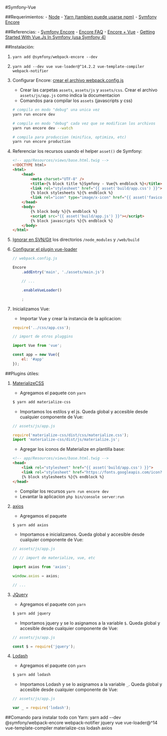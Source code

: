 #Symfony-Vue

##Requerimientos:
    - [Node](https://nodejs.org/)
    - [Yarn (tambien puede usarse npm)](https://yarnpkg.com/)
    - [Symfony Encore](https://symfony.com/doc/3.4/frontend/encore/installation.html)

##Referencias:
    - [Symfony Encore](https://symfony.com/doc/3.4/frontend.html)
    - [Encore FAQ](https://symfony.com/doc/3.4/frontend/encore/faq.html)
    - [Encore + Vue](https://symfony.com/doc/3.4/frontend/encore/vuejs.html)
    - [Getting Started With Vue.Js In Symfony (usa Symfony 4)](https://www.cloudways.com/blog/symfony-vuejs-app/)

##Instalación:
1. `yarn add @symfony/webpack-encore --dev`

2. `yarn add --dev vue vue-loader@^14.2.2 vue-template-compiler webpack-notifier`

3. Configurar Encore: [crear el archivo webpack.config.js](https://symfony.com/doc/3.4/frontend/encore/simple-example.html)
    - Crear las carpetas `assets`, `assets/js` y `assets/css`. Crear el archivo `assets/js/app.js` como indica la documentacion
    - Comandos para compilar los `assets` (javascripts y css)

    ```bash
    # compila en modo "debug" una unica vez
    yarn run encore dev

    # compila en modo "debug" cada vez que se modifican los archivos
    yarn run encore dev --watch

    # compila para produccion (minifica, optimiza, etc)
    yarn run encore production
    ```

4. Referenciar los recursos usando el helper `asset()` de Symfony:

    ```HTML
    <!-- app/Resources/views/base.html.twig -->
    <!DOCTYPE html>
    <html>
        <head>
            <meta charset="UTF-8" />
            <title>{% block title %}Symfony - Vue{% endblock %}</title>
            <link rel="stylesheet" href="{{ asset('build/app.css') }}">
            {% block stylesheets %}{% endblock %}
            <link rel="icon" type="image/x-icon" href="{{ asset('favicon.ico') }}" />
        </head>
        <body>
            {% block body %}{% endblock %}
            <script src="{{ asset('build/app.js') }}"></script>
            {% block javascripts %}{% endblock %}
        </body>
    </html>
    ```

5. [Ignorar en SVN/Git](https://symfony.com/doc/3.4/frontend/encore/faq.html) los directorios `/node_modules` y `/web/build`

6. [Configurar el plugin vue-loader](https://symfony.com/doc/3.4/frontend/encore/vuejs.html)

    ```js
    // webpack.config.js

    Encore
        .addEntry('main', './assets/main.js')

        // ...

        .enableVueLoader()

        ;
    ```

7. Inicializamos Vue:

    * Importar Vue y crear la instancia de la aplicacion:

    ```js
    require('../css/app.css');

    // import de otros pluggins

    import Vue from 'vue';

    const app = new Vue({
        el: '#app'
    });
    ```

##Plugins útiles:

1. [MaterializeCSS](https://materializecss.com/)

    * Agregamos el paquete con `yarn`

    ```bash
    $ yarn add materialize-css
    ```


    * Importamos los estilos y el js. Queda global y accesible desde cualquier componente de Vue:

    ```js
    // assets/js/app.js

    require('materialize-css/dist/css/materialize.css');
    import 'materialize-css/dist/js/materialize.js';
    ```

    * Agregar los iconos de Materialize en plantilla base:

    ```HTML
    <!-- app/Resources/views/base.html.twig -->
    <head>
        <link rel="stylesheet" href="{{ asset('build/app.css') }}">
        <link rel="stylesheet" href="https://fonts.googleapis.com/icon?family=Material+Icons">
        {% block stylesheets %}{% endblock %}
    </head>
    ```

    * Compilar los recursos `yarn run encore dev`
    * Levantar la aplicacion `php bin/console server:run`


2. [axios](https://github.com/axios/axios)

    * Agregamos el paquete

    ```bash
    $ yarn add axios
    ```

    * Importamos e inicializamos. Queda global y accesible desde cualquier componente de Vue:

    ```js
    // assets/js/app.js

    // // import de materialize, vue, etc

    import axios from 'axios';

    window.axios = axios;

    // ...
    ```

3. [JQuery](https://jquery.com/)

    * Agregamos el paquete con `yarn`

    ```bash
    $ yarn add jquery
    ```


    * Importamos jquery y se lo asignamos a la variable `$`. Queda global y accesible desde cualquier componente de Vue:

    ```js
    // assets/js/app.js

    const $ = require('jquery');
    ```

4. [Lodash](https://lodash.com/)

    * Agregamos el paquete con `yarn`

    ```bash
    $ yarn add lodash
    ```


    * Importamos Lodash y se lo asignamos a la variable `_`. Queda global y accesible desde cualquier componente de Vue:

    ```js
    // assets/js/app.js

    var _ = require('lodash');
    ```


##Comando para instalar todo con Yarn:
yarn add --dev @symfony/webpack-encore webpack-notifier jquery vue vue-loader@^14 vue-template-compiler materialize-css lodash axios
